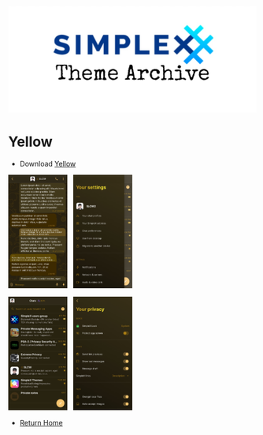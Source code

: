 <img src="../resources/SxC_themeBanner.jpg">

# Yellow

* Download [Yellow](../themes/SxC_yellow.theme)

<img src="../screenshots/SxC_yellow01.jpg" width="120">&nbsp;&nbsp;&nbsp;<img src="../screenshots/SxC_yellow02.jpg" width="120">

<img src="../screenshots/SxC_yellow03.jpg" width="120">&nbsp;&nbsp;&nbsp;<img src="../screenshots/SxC_yellow04.jpg" width="120">

* [Return Home](/)